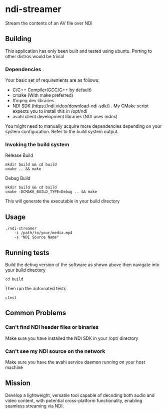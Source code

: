 # ndi-streamer
Stream the contents of an AV file over NDI

## Building

This application has only been built and tested using ubuntu.
Porting to other distros would be trivial

### Dependencies

Your basic set of requirements are as follows:

- C/C++ Compiler(GCC/G++ by default)
- cmake (With make preferred)
- ffmpeg dev libraries
- NDI SDK (https://ndi.video/download-ndi-sdk/)
    . My CMake script expects you to install this in /opt/ndi
- avahi client development libraries (NDI uses mdns)

You might need to manually acquire more dependencies depending
on your system configuration. Refer to the build system output.

### Invoking the build system

Release Build
```
mkdir build && cd build
cmake .. && make
```
Debug Build
```
mkdir build && cd build
cmake -DCMAKE_BUILD_TYPE=Debug .. && make
```

This will generate the executable in your build directory

## Usage

```
./ndi-streamer
    -i /path/to/your/media.mp4
    -s "NDI Source Name"
```

## Running tests
Build the debug version of the software as shown above then navigate into your build directory
```
cd build
```
Then run the automated tests
```
ctest
```

## Common Problems
### Can't find NDI header files or binaries
Make sure you have installed the NDI SDK in your /opt/ directory
### Can't see my NDI source on the network
Make sure you have the avahi service daemon running on your host machine

## Mission

Develop a lightweight, versatile tool capable of decoding both audio and video content, with potential cross-platform functionality, enabling seamless streaming via NDI.

